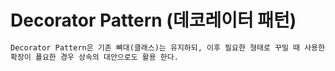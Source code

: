 # Decorator Pattern (데코레이터 패턴)

```markdown
Decorator Pattern은 기존 뼈대(클래스)는 유지하되, 이후 필요한 형태로 꾸밀 때 사용한다.
확장이 푤요한 경우 상속의 대안으로도 활용 한다.
```